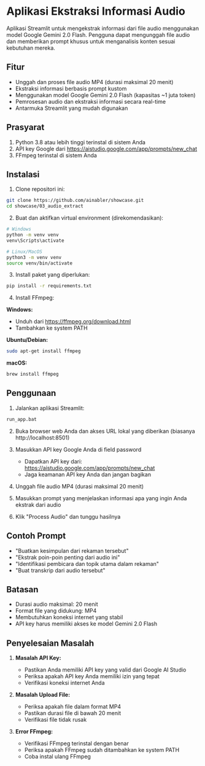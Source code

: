# Aplikasi Ekstraksi Informasi Audio

Aplikasi Streamlit untuk mengekstrak informasi dari file audio menggunakan model Google Gemini 2.0 Flash. Pengguna dapat mengunggah file audio dan memberikan prompt khusus untuk menganalisis konten sesuai kebutuhan mereka.

## Fitur

- Unggah dan proses file audio MP4 (durasi maksimal 20 menit)
- Ekstraksi informasi berbasis prompt kustom
- Menggunakan model Google Gemini 2.0 Flash (kapasitas ~1 juta token)
- Pemrosesan audio dan ekstraksi informasi secara real-time
- Antarmuka Streamlit yang mudah digunakan

## Prasyarat

1. Python 3.8 atau lebih tinggi terinstal di sistem Anda
2. API key Google dari https://aistudio.google.com/app/prompts/new_chat
3. FFmpeg terinstal di sistem Anda

## Instalasi

1. Clone repositori ini:
```bash
git clone https://github.com/ainabler/showcase.git
cd showcase/03_audio_extract
```

2. Buat dan aktifkan virtual environment (direkomendasikan):
```bash
# Windows
python -m venv venv
venv\Scripts\activate

# Linux/MacOS
python3 -m venv venv
source venv/bin/activate
```

3. Install paket yang diperlukan:
```bash
pip install -r requirements.txt
```

4. Install FFmpeg:

**Windows:**
- Unduh dari https://ffmpeg.org/download.html
- Tambahkan ke system PATH

**Ubuntu/Debian:**
```bash
sudo apt-get install ffmpeg
```

**macOS:**
```bash
brew install ffmpeg
```

## Penggunaan

1. Jalankan aplikasi Streamlit:
```bash
run_app.bat
```

2. Buka browser web Anda dan akses URL lokal yang diberikan (biasanya http://localhost:8501)

3. Masukkan API key Google Anda di field password
   - Dapatkan API key dari: https://aistudio.google.com/app/prompts/new_chat
   - Jaga keamanan API key Anda dan jangan bagikan

4. Unggah file audio MP4 (durasi maksimal 20 menit)

5. Masukkan prompt yang menjelaskan informasi apa yang ingin Anda ekstrak dari audio

6. Klik "Process Audio" dan tunggu hasilnya

## Contoh Prompt

- "Buatkan kesimpulan dari rekaman tersebut"
- "Ekstrak poin-poin penting dari audio ini"
- "Identifikasi pembicara dan topik utama dalam rekaman"
- "Buat transkrip dari audio tersebut"

## Batasan

- Durasi audio maksimal: 20 menit
- Format file yang didukung: MP4
- Membutuhkan koneksi internet yang stabil
- API key harus memiliki akses ke model Gemini 2.0 Flash

## Penyelesaian Masalah

1. **Masalah API Key:**
   - Pastikan Anda memiliki API key yang valid dari Google AI Studio
   - Periksa apakah API key Anda memiliki izin yang tepat
   - Verifikasi koneksi internet Anda

2. **Masalah Upload File:**
   - Periksa apakah file dalam format MP4
   - Pastikan durasi file di bawah 20 menit
   - Verifikasi file tidak rusak

3. **Error FFmpeg:**
   - Verifikasi FFmpeg terinstal dengan benar
   - Periksa apakah FFmpeg sudah ditambahkan ke system PATH
   - Coba instal ulang FFmpeg

